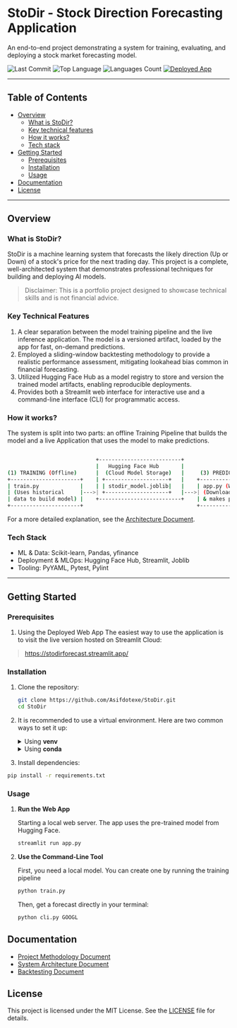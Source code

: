 # StoDir - Stock Direction Forecasting Application

An end-to-end project demonstrating a system for training, evaluating, and deploying a stock market forecasting model.

![Last Commit](https://img.shields.io/github/last-commit/Asifdotexe/StoDir)
![Top Language](https://img.shields.io/github/languages/top/Asifdotexe/StoDir)
![Languages Count](https://img.shields.io/github/languages/count/Asifdotexe/StoDir)
[![Deployed App](https://img.shields.io/badge/Deployed%20App-Live-green)](https://stodirforecast.streamlit.app/)

---

## Table of Contents

- [Overview](#overview)
    - [What is StoDir?](#what-is-stodir)
    - [Key technical features](#key-technical-features)
    - [How it works?](#how-it-works)
    - [Tech stack](#tech-stack)
- [Getting Started](#getting-started)
  - [Prerequisites](#prerequisites)
  - [Installation](#installation)
  - [Usage](#usage)
- [Documentation](#documentations)
- [License](#license)

---

## Overview

### What is StoDir?
StoDir is a machine learning system that forecasts the likely direction (Up or Down) of a stock's price for the next trading day. This project is a complete, well-architected system that demonstrates professional techniques for building and deploying AI models.

> Disclaimer: This is a portfolio project designed to showcase technical skills and is not financial advice.

### Key Technical Features
1. A clear separation between the model training pipeline and the live inference application. The model is a versioned artifact, loaded by the app for fast, on-demand predictions.
2. Employed a sliding-window backtesting methodology to provide a realistic performance assessment, mitigating lookahead bias common in financial forecasting.
3. Utilized Hugging Face Hub as a model registry to store and version the trained model artifacts, enabling reproducible deployments.
4. Provides both a Streamlit web interface for interactive use and a command-line interface (CLI) for programmatic access.

### How it works?
The system is split into two parts: an offline Training Pipeline that builds the model and a live Application that uses the model to make predictions.

```bash

                            +--------------------------+
                            |   Hugging Face Hub       |
(1) TRAINING (Offline)      |  (Cloud Model Storage)   |     (3) PREDICTION (Live)
+----------------------+    | +--------------------+   |    +----------------------+
| train.py             |    | | stodir_model.joblib|   |    | app.py (Web App)     |
| (Uses historical     |--->| +--------------------+   |--->| (Downloads model     |
| data to build model) |    +--------------------------+    | & makes predictions) |
+----------------------+                                    +----------------------+


```

For a more detailed explanation, see the [Architecture Document](docs/SYSTEM_ARCHITECTURE.md).

### Tech Stack
- ML & Data: Scikit-learn, Pandas, yfinance
- Deployment & MLOps: Hugging Face Hub, Streamlit, Joblib
- Tooling: PyYAML, Pytest, Pylint

---

## Getting Started

### Prerequisites

1. Using the Deployed Web App
The easiest way to use the application is to visit the live version hosted on Streamlit Cloud:

> https://stodirforecast.streamlit.app/

### Installation

1. Clone the repository:
   ```bash
   git clone https://github.com/Asifdotexe/StoDir.git
   cd StoDir
2. It is recommended to use a virtual environment. Here are two common ways to set it up:

    <details> <summary>Using <strong>venv</strong></summary>

        # Create virtual environment
        python -m venv venv

        # Activate on Windows
        venv\Scripts\activate

        # Activate on macOS/Linux
        source venv/bin/activate

    </details> <details> <summary>Using <strong>conda</strong></summary>

        # Create new conda environment
        conda create -n stodir-env python=3.12

        # Activate the environment
        conda activate stodir-env

    </details>

3. Install dependencies:
```bash
pip install -r requirements.txt
```

### Usage

1. **Run the Web App**

    Starting a local web server. The app uses the pre-trained model from Hugging Face.

    ```bash
    streamlit run app.py
    ```

2. **Use the Command-Line Tool**

    First, you need a local model. You can create one by running the training pipeline

    ```bash
    python train.py
    ```
    Then, get a forecast directly in your terminal:

    ```bash
    python cli.py GOOGL
    ```

## Documentation
- [Project Methodology Document](docs/PROJECT_METHODOLOGY.md)
- [System Architecture Document](docs/SYSTEM_ARCHITECTURE.md)
- [Backtesting Document](docs/BACKTESTING.md)

## License
This project is licensed under the MIT License. See the [LICENSE](LICENSE) file for details.